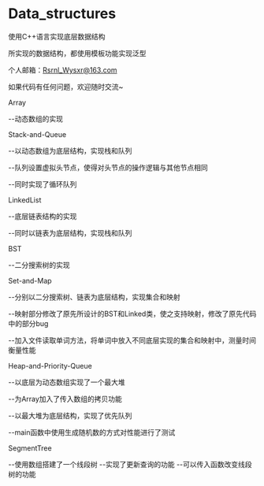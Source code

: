 # Data_structures
使用C++语言实现底层数据结构

所实现的数据结构，都使用模板功能实现泛型

个人邮箱：Rsrnl_Wysxr@163.com

如果代码有任何问题，欢迎随时交流~

Array

--动态数组的实现
  
  
Stack-and-Queue

--以动态数组为底层结构，实现栈和队列

--队列设置虚拟头节点，使得对头节点的操作逻辑与其他节点相同

--同时实现了循环队列


LinkedList

--底层链表结构的实现

--同时以链表为底层结构，实现栈和队列
 
 
BST

--二分搜索树的实现
  
  
 Set-and-Map
 
--分别以二分搜索树、链表为底层结构，实现集合和映射
  
--映射部分修改了原先所设计的BST和Linked类，使之支持映射，修改了原先代码中的部分bug
  
--加入文件读取单词方法，将单词中放入不同底层实现的集合和映射中，测量时间衡量性能
  
  
 Heap-and-Priority-Queue
  
--以底层为动态数组实现了一个最大堆
    
--为Array加入了传入数组的拷贝功能
    
--以最大堆为底层结构，实现了优先队列
    
--main函数中使用生成随机数的方式对性能进行了测试


 SegmentTree
 
--使用数组搭建了一个线段树
--实现了更新查询的功能
--可以传入函数改变线段树的功能
